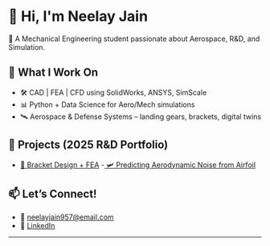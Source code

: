 # 👋 Hi, I'm Neelay Jain

🚀 A Mechanical Engineering student passionate about Aerospace, R&D, and Simulation.

## 🧠 What I Work On
- 🛠️ CAD | FEA | CFD using SolidWorks, ANSYS, SimScale
- 📊 Python + Data Science for Aero/Mech simulations
- 🛰️ Aerospace & Defense Systems – landing gears, brackets, digital twins

## 🔧 Projects (2025 R&D Portfolio)
- [🔩 Bracket Design + FEA](https://github.com/neelayjain02/bracket-fea)
-[ 🛩️ Predicting Aerodynamic Noise from Airfoil](https://github.com/neelayjain02/airfoil-noise-ml)

## 📫 Let’s Connect!
- 📧 neelayjain957@email.com
- 💼 [LinkedIn](https://linkedin.com/in/neelayjain21)

---
